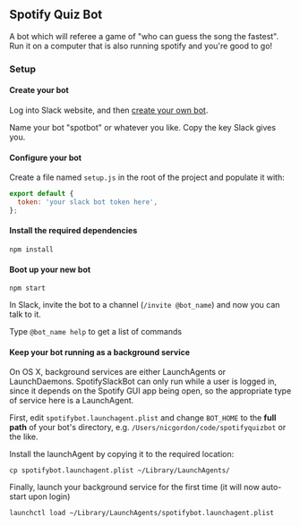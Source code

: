 ## Spotify Quiz Bot

A bot which will referee a game of "who can guess the song the fastest". Run it on a computer that is also running spotify and you're good to go!

### Setup

#### Create your bot

Log into Slack website, and then [create your own bot](https://my.slack.com/services/new/bot).

Name your bot "spotbot" or whatever you like. Copy the key Slack gives you.

#### Configure your bot

Create a file named `setup.js` in the root of the project and populate it with:

```javascript
export default {
  token: 'your slack bot token here',
};
```

#### Install the required dependencies

    npm install

#### Boot up your new bot

    npm start

In Slack, invite the bot to a channel (`/invite @bot_name`) and now you can talk to it.

Type `@bot_name help` to get a list of commands

#### Keep your bot running as a background service

On OS X, background services are either LaunchAgents or LaunchDaemons.
SpotifySlackBot can only run while a user is logged in, since it depends
on the Spotify GUI app being open, so the appropriate type of service
here is a LaunchAgent.

First, edit `spotifybot.launchagent.plist` and change `BOT_HOME` to
the **full path** of your bot's directory, e.g.
`/Users/nicgordon/code/spotifyquizbot` or the like.

Install the launchAgent by copying it to the required location:

    cp spotifybot.launchagent.plist ~/Library/LaunchAgents/

Finally, launch your background service for the first time (it will now auto-start upon login)

    launchctl load ~/Library/LaunchAgents/spotifybot.launchagent.plist

